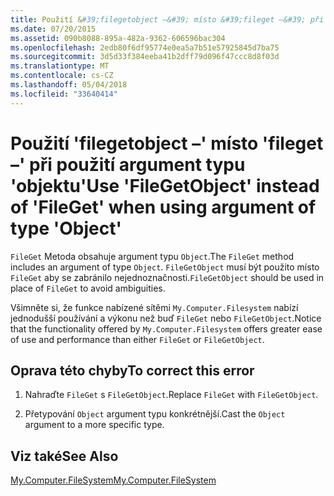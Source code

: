 ```yaml
---
title: Použití &#39;filegetobject –&#39; místo &#39;fileget –&#39; při použití argument typu &#39;objektu&#39;
ms.date: 07/20/2015
ms.assetid: 090b8088-895a-482a-9362-606596bac304
ms.openlocfilehash: 2edb80f6df95774e0ea5a7b51e57925845d7ba75
ms.sourcegitcommit: 3d5d33f384eeba41b2dff79d096f47ccc8d8f03d
ms.translationtype: MT
ms.contentlocale: cs-CZ
ms.lasthandoff: 05/04/2018
ms.locfileid: "33640414"
---
```

# <a name="use-39filegetobject39-instead-of-39fileget39-when-using-argument-of-type-39object39"></a><span data-ttu-id="c7318-102">Použití &#39;filegetobject –&#39; místo &#39;fileget –&#39; při použití argument typu &#39;objektu&#39;</span><span class="sxs-lookup"><span data-stu-id="c7318-102">Use &#39;FileGetObject&#39; instead of &#39;FileGet&#39; when using argument of type &#39;Object&#39;</span></span>
<span data-ttu-id="c7318-103">`FileGet` Metoda obsahuje argument typu `Object`.</span><span class="sxs-lookup"><span data-stu-id="c7318-103">The `FileGet` method includes an argument of type `Object`.</span></span> <span data-ttu-id="c7318-104">`FileGetObject` musí být použito místo `FileGet` aby se zabránilo nejednoznačnosti.</span><span class="sxs-lookup"><span data-stu-id="c7318-104">`FileGetObject` should be used in place of `FileGet` to avoid ambiguities.</span></span>  
  
 <span data-ttu-id="c7318-105">Všimněte si, že funkce nabízené sítěmi `My.Computer.Filesystem` nabízí jednodušší používání a výkonu než buď `FileGet` nebo `FileGetObject`.</span><span class="sxs-lookup"><span data-stu-id="c7318-105">Notice that the functionality offered by `My.Computer.Filesystem` offers greater ease of use and performance than either `FileGet` or `FileGetObject`.</span></span>  
  
## <a name="to-correct-this-error"></a><span data-ttu-id="c7318-106">Oprava této chyby</span><span class="sxs-lookup"><span data-stu-id="c7318-106">To correct this error</span></span>  
  
1.  <span data-ttu-id="c7318-107">Nahraďte `FileGet` s `FileGetObject`.</span><span class="sxs-lookup"><span data-stu-id="c7318-107">Replace `FileGet` with `FileGetObject`.</span></span>  
  
2.  <span data-ttu-id="c7318-108">Přetypování `Object` argument typu konkrétnější.</span><span class="sxs-lookup"><span data-stu-id="c7318-108">Cast the `Object` argument to a more specific type.</span></span>  
  
## <a name="see-also"></a><span data-ttu-id="c7318-109">Viz také</span><span class="sxs-lookup"><span data-stu-id="c7318-109">See Also</span></span>  
   
 [<span data-ttu-id="c7318-110">My.Computer.FileSystem</span><span class="sxs-lookup"><span data-stu-id="c7318-110">My.Computer.FileSystem</span></span>](xref:Microsoft.VisualBasic.FileIO.FileSystem)
